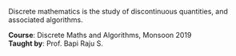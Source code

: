 Discrete mathematics is the study of discontinuous quantities, and associated algorithms.

**Course**: Discrete Maths and Algorithms, Monsoon 2019<br>
**Taught by**: Prof. Bapi Raju S.
